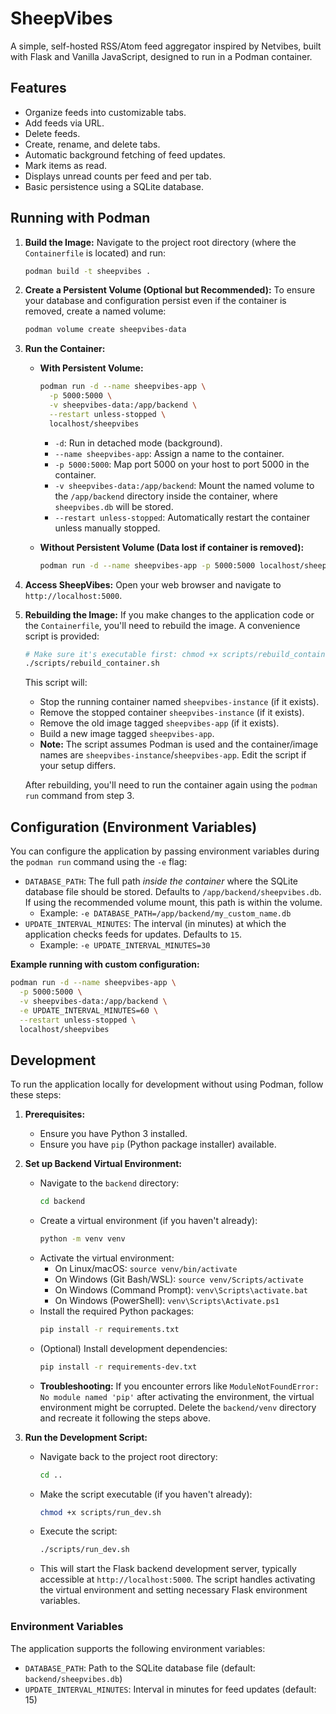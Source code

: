 # SheepVibes

A simple, self-hosted RSS/Atom feed aggregator inspired by Netvibes, built with Flask and Vanilla JavaScript, designed to run in a Podman container.

## Features

*   Organize feeds into customizable tabs.
*   Add feeds via URL.
*   Delete feeds.
*   Create, rename, and delete tabs.
*   Automatic background fetching of feed updates.
*   Mark items as read.
*   Displays unread counts per feed and per tab.
*   Basic persistence using a SQLite database.

## Running with Podman

1.  **Build the Image:**
    Navigate to the project root directory (where the `Containerfile` is located) and run:
    ```bash
    podman build -t sheepvibes .
    ```

2.  **Create a Persistent Volume (Optional but Recommended):**
    To ensure your database and configuration persist even if the container is removed, create a named volume:
    ```bash
    podman volume create sheepvibes-data
    ```

3.  **Run the Container:**
    *   **With Persistent Volume:**
        ```bash
        podman run -d --name sheepvibes-app \
          -p 5000:5000 \
          -v sheepvibes-data:/app/backend \
          --restart unless-stopped \
          localhost/sheepvibes
        ```
        *   `-d`: Run in detached mode (background).
        *   `--name sheepvibes-app`: Assign a name to the container.
        *   `-p 5000:5000`: Map port 5000 on your host to port 5000 in the container.
        *   `-v sheepvibes-data:/app/backend`: Mount the named volume to the `/app/backend` directory inside the container, where `sheepvibes.db` will be stored.
        *   `--restart unless-stopped`: Automatically restart the container unless manually stopped.

    *   **Without Persistent Volume (Data lost if container is removed):**
        ```bash
        podman run -d --name sheepvibes-app -p 5000:5000 localhost/sheepvibes
        ```

4.  **Access SheepVibes:**
    Open your web browser and navigate to `http://localhost:5000`.

5.  **Rebuilding the Image:**
    If you make changes to the application code or the `Containerfile`, you'll need to rebuild the image. A convenience script is provided:
    ```bash
    # Make sure it's executable first: chmod +x scripts/rebuild_container.sh
    ./scripts/rebuild_container.sh 
    ```
    This script will:
    *   Stop the running container named `sheepvibes-instance` (if it exists).
    *   Remove the stopped container `sheepvibes-instance` (if it exists).
    *   Remove the old image tagged `sheepvibes-app` (if it exists).
    *   Build a new image tagged `sheepvibes-app`.
    *   **Note:** The script assumes Podman is used and the container/image names are `sheepvibes-instance`/`sheepvibes-app`. Edit the script if your setup differs.

    After rebuilding, you'll need to run the container again using the `podman run` command from step 3.

## Configuration (Environment Variables)

You can configure the application by passing environment variables during the `podman run` command using the `-e` flag:

*   `DATABASE_PATH`: The full path *inside the container* where the SQLite database file should be stored. Defaults to `/app/backend/sheepvibes.db`. If using the recommended volume mount, this path is within the volume.
    *   Example: `-e DATABASE_PATH=/app/backend/my_custom_name.db`
*   `UPDATE_INTERVAL_MINUTES`: The interval (in minutes) at which the application checks feeds for updates. Defaults to `15`.
    *   Example: `-e UPDATE_INTERVAL_MINUTES=30`

**Example running with custom configuration:**

```bash
podman run -d --name sheepvibes-app \
  -p 5000:5000 \
  -v sheepvibes-data:/app/backend \
  -e UPDATE_INTERVAL_MINUTES=60 \
  --restart unless-stopped \
  localhost/sheepvibes
```

## Development

To run the application locally for development without using Podman, follow these steps:

1.  **Prerequisites:**
    *   Ensure you have Python 3 installed.
    *   Ensure you have `pip` (Python package installer) available.

2.  **Set up Backend Virtual Environment:**
    *   Navigate to the `backend` directory:
        ```bash
        cd backend
        ```
    *   Create a virtual environment (if you haven't already):
        ```bash
        python -m venv venv
        ```
    *   Activate the virtual environment:
        *   On Linux/macOS: `source venv/bin/activate`
        *   On Windows (Git Bash/WSL): `source venv/Scripts/activate`
        *   On Windows (Command Prompt): `venv\Scripts\activate.bat`
        *   On Windows (PowerShell): `venv\Scripts\Activate.ps1`
    *   Install the required Python packages:
        ```bash
        pip install -r requirements.txt
        ```
    *   (Optional) Install development dependencies:
        ```bash
        pip install -r requirements-dev.txt
        ```
    *   **Troubleshooting:** If you encounter errors like `ModuleNotFoundError: No module named 'pip'` after activating the environment, the virtual environment might be corrupted. Delete the `backend/venv` directory and recreate it following the steps above.

3.  **Run the Development Script:**
    *   Navigate back to the project root directory:
        ```bash
        cd .. 
        ```
    *   Make the script executable (if you haven't already):
        ```bash
        chmod +x scripts/run_dev.sh
        ```
    *   Execute the script:
        ```bash
        ./scripts/run_dev.sh
        ```
    *   This will start the Flask backend development server, typically accessible at `http://localhost:5000`. The script handles activating the virtual environment and setting necessary Flask environment variables.


### Environment Variables

The application supports the following environment variables:

- `DATABASE_PATH`: Path to the SQLite database file (default: `backend/sheepvibes.db`)
- `UPDATE_INTERVAL_MINUTES`: Interval in minutes for feed updates (default: 15)
